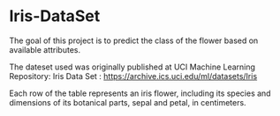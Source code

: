 # Iris-DataSet

The goal of this project is to predict the class of the flower based on available attributes.

The dateset used was originally  published at UCI Machine Learning Repository: Iris Data Set :
https://archive.ics.uci.edu/ml/datasets/Iris

Each row of the table represents an iris flower, including its species and dimensions of its botanical parts, sepal and petal, in centimeters.

